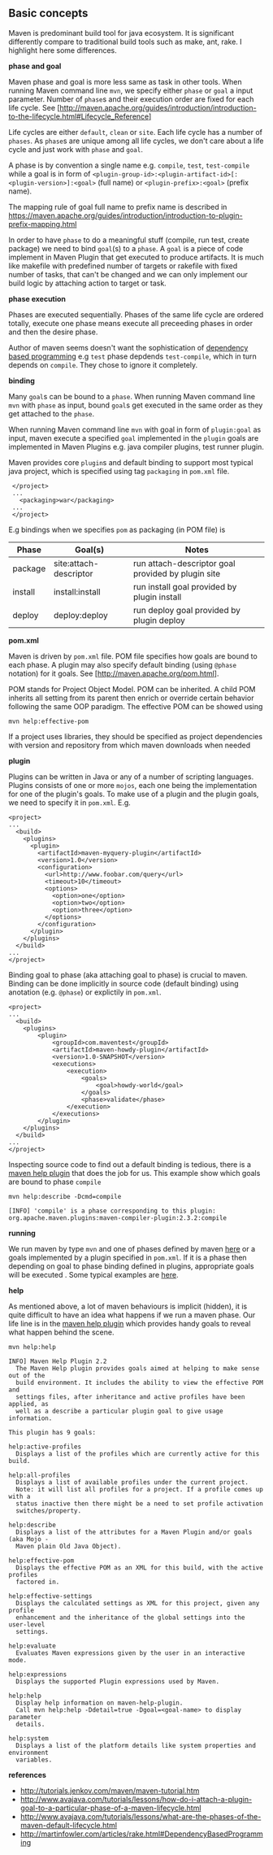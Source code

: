 ## Basic concepts

Maven is predominant build tool for java ecosystem. It is significant differently compare to traditional build tools such as make, ant, rake. I highlight here some differences. 

**phase and goal**

Maven phase and goal is more less same as task in other tools.  When running Maven command line `mvn`, we specify either `phase` or `goal` a input parameter. Number of `phase`s and their execution order are fixed for each life cycle. See [http://maven.apache.org/guides/introduction/introduction-to-the-lifecycle.html#Lifecycle_Reference]

Life cycles are either `default`, `clean` or `site`. Each life cycle has a number of `phases`. As `phase`s are unique among all life cycles, we don't care about a life cycle and just work with `phase` and `goal`. 

A phase is by convention a single name e.g. `compile`, `test`, `test-compile` while a goal is in form of `<plugin-group-id>:<plugin-artifact-id>[:<plugin-version>]:<goal>` (full name) or `<plugin-prefix>:<goal>` (prefix name). 

The mapping rule of goal full name to prefix name is described in https://maven.apache.org/guides/introduction/introduction-to-plugin-prefix-mapping.html

In order to have `phase` to do a meaningful stuff (compile, run test,  create package) we need to bind  `goal`(s) to a `phase`. A `goal` is a piece of code implement in Maven Plugin that get executed to produce artifacts.  It is much like makefile with predefined number of targets or rakefile with fixed number of tasks, that can't be changed and we can only implement our build logic by attaching action to target or task.

**phase execution**

Phases are executed sequentially. Phases of the same life cycle are ordered totally, execute one phase means execute all preceeding phases in order and then the desire phase.

Author of maven seems doesn't want the sophistication of [dependency based programming](http://martinfowler.com/articles/rake.html#DependencyBasedProgramming) e.g `test` phase depdends `test-compile`, which in turn depends on `compile`. They chose to ignore it completely.

**binding**

Many `goal`s can be bound to a `phase`. When running Maven command line `mvn` with `phase` as input, bound `goal`s get executed in the same order as they get attached to the `phase`. 

When running Maven command line `mvn` with goal in form of `plugin:goal` as input, maven execute a specified `goal` implemented in the `plugin` goals are implemented in Maven Plugins e.g. java compiler plugins, test runner plugin.

Maven provides core `plugin`s and default binding to support most typical java project, which is specified using tag `packaging` in `pom.xml` file. 
    
     </project>
     ...  
       <packaging>war</packaging>
     ...
     </project>

E.g  bindings when we specifies `pom` as packaging (in POM file) is

 Phase         | Goal(s)                | Notes 
 ------------- |------------------------| --------------------------------------------------
 package       | site:attach-descriptor | run attach-descriptor goal provided by plugin site
 install       | install:install        | run install goal provided by plugin install
 deploy	       | deploy:deploy	        | run deploy goal provided by plugin deploy

**pom.xml**

Maven is driven by `pom.xml` file. POM file specifies how goals are bound to each phase. A plugin may also specify default binding (using `@phase` notation) for it goals. See [http://maven.apache.org/pom.html].

POM stands for Project Object Model. POM can be inherited. A child POM inherits all setting from its parent then enrich or override certain behavior following the same OOP paradigm. The effective POM can be showed using 

    mvn help:effective-pom
    
If a project uses libraries, they should be specified as project dependencies with version and repository from which maven downloads when needed

**plugin**

Plugins can be written in Java or any of a number of scripting languages. Plugins consists of one or more `mojos`, each one being the implementation for one of the plugin's goals. To make use of a plugin and the plugin goals, we need to specify it in `pom.xml`. E.g.

    <project>
    ...
      <build>
        <plugins>
          <plugin>
            <artifactId>maven-myquery-plugin</artifactId>
            <version>1.0</version>
            <configuration>
              <url>http://www.foobar.com/query</url>
              <timeout>10</timeout>
              <options>
                <option>one</option>
                <option>two</option>
                <option>three</option>
              </options>
            </configuration>
          </plugin>
        </plugins>
      </build>
    ...
    </project>

Binding goal to phase (aka attaching goal to phase) is crucial to maven. Binding can be done implicitly in source code (default binding) using anotation (e.g. `@phase`) or explictily in `pom.xml`.

    <project>
    ...
	  <build>
		<plugins>
			<plugin>
				<groupId>com.maventest</groupId>
				<artifactId>maven-howdy-plugin</artifactId>
				<version>1.0-SNAPSHOT</version>
				<executions>
					<execution>
						<goals>
							<goal>howdy-world</goal>
						</goals>
						<phase>validate</phase>
					</execution>
				</executions>
			</plugin>
		</plugins>
	  </build>
    ...
    </project>

Inspecting source code to find out a default binding is tedious, there is a [maven help plugin](http://maven.apache.org/plugins/maven-help-plugin/describe-mojo.html) that does the job for us. This example show which goals are bound to phase `compile` 

    mvn help:describe -Dcmd=compile

    [INFO] 'compile' is a phase corresponding to this plugin:
    org.apache.maven.plugins:maven-compiler-plugin:2.3.2:compile

**running**

We run maven by type `mvn` and one of phases defined by maven [here](http://maven.apache.org/guides/introduction/introduction-to-the-lifecycle.html#Lifecycle_Reference) or a goals implemented by a plugin specified in `pom.xml`. If it is a phase then depending on goal to phase binding defined in plugins, appropriate goals will be executed . Some typical examples are [here](example.md).

**help**

As mentioned above, a lot of maven behaviours is implicit (hidden), it is quite difficult to have an idea what happens if we run a maven phase. Our life line is in the [maven help plugin](http://maven.apache.org/plugins/maven-help-plugin/describe-mojo.html) which provides handy goals to reveal what happen behind the scene. 

    mvn help:help
    
    INFO] Maven Help Plugin 2.2
      The Maven Help plugin provides goals aimed at helping to make sense out of the
      build environment. It includes the ability to view the effective POM and
      settings files, after inheritance and active profiles have been applied, as
      well as a describe a particular plugin goal to give usage information.

    This plugin has 9 goals:
    
    help:active-profiles
      Displays a list of the profiles which are currently active for this build.
    
    help:all-profiles
      Displays a list of available profiles under the current project.
      Note: it will list all profiles for a project. If a profile comes up with a
      status inactive then there might be a need to set profile activation
      switches/property.
    
    help:describe
      Displays a list of the attributes for a Maven Plugin and/or goals (aka Mojo -
      Maven plain Old Java Object).

    help:effective-pom
      Displays the effective POM as an XML for this build, with the active profiles
      factored in.

    help:effective-settings
      Displays the calculated settings as XML for this project, given any profile
      enhancement and the inheritance of the global settings into the user-level
      settings.

    help:evaluate
      Evaluates Maven expressions given by the user in an interactive mode.

    help:expressions
      Displays the supported Plugin expressions used by Maven.

    help:help
      Display help information on maven-help-plugin.
      Call mvn help:help -Ddetail=true -Dgoal=<goal-name> to display parameter
      details.

    help:system
      Displays a list of the platform details like system properties and environment
      variables.    
   

**references**

* http://tutorials.jenkov.com/maven/maven-tutorial.htm
* http://www.avajava.com/tutorials/lessons/how-do-i-attach-a-plugin-goal-to-a-particular-phase-of-a-maven-lifecycle.html
* http://www.avajava.com/tutorials/lessons/what-are-the-phases-of-the-maven-default-lifecycle.html
* http://martinfowler.com/articles/rake.html#DependencyBasedProgramming
